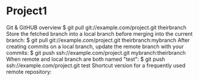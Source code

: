 # Project1
Git &amp; GitHUB overview
$ git pull git://example.com/project.git theirbranch
Store the fetched branch into a local branch before merging into the current branch:
$ git pull git://example.com/project.git theirbranch:mybranch
After creating commits on a local branch, update the remote branch with your commits:
$ git push ssh://example.com/project.git mybranch:theirbranch
When remote and local branch are both named "test":
$ git push ssh://example.com/project.git test
Shortcut version for a frequently used remote repository:
